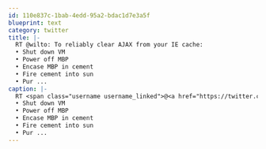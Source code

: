 ```yaml
---
id: 110e837c-1bab-4edd-95a2-bdac1d7e3a5f
blueprint: text
category: twitter
title: |-
  RT @wilto: To reliably clear AJAX from your IE cache:
  • Shut down VM
  • Power off MBP
  • Encase MBP in cement
  • Fire cement into sun
  • Pur ...
caption: |-
  RT <span class="username username_linked">@<a href="https://twitter.com/wilto" title="Mat ‘Wilto’ Marquis">wilto</a></span>: To reliably clear AJAX from your IE cache:
  • Shut down VM
  • Power off MBP
  • Encase MBP in cement
  • Fire cement into sun
  • Pur ...
---
```

